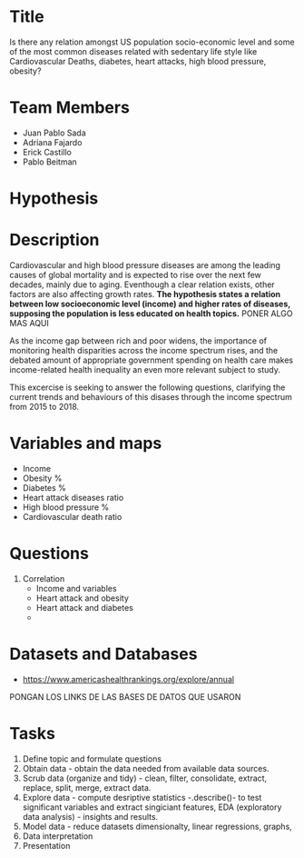 # Title
Is there any relation amongst US population socio-economic level and some of the most common diseases related with sedentary life style like Cardiovascular Deaths, diabetes, heart attacks, high blood pressure, obesity?

# Team Members
- Juan Pablo Sada
- Adriana Fajardo
- Erick Castillo
- Pablo Beitman

# Hypothesis


# Description
Cardiovascular and high blood pressure diseases are among the leading causes of global mortality and is expected to rise over the next few decades, mainly due to aging. Eventhough a clear relation exists, other factors are also affecting growth rates. **The hypothesis states a relation between low socioeconomic level (income) and higher rates of diseases, supposing the population is less educated on health topics.**  PONER ALGO MAS AQUI

As the income gap between rich and poor widens, the importance of monitoring health disparities across the income spectrum rises, and the debated amount of appropriate government spending on health care makes income-related health inequality an even more relevant subject to study. 

This excercise is seeking to answer the following questions, clarifying the current trends and behaviours of this disases through the income spectrum from 2015 to 2018. 


# Variables and maps 
  - Income
  - Obesity %
  - Diabetes %
  - Heart attack diseases ratio
  - High blood pressure %
  - Cardiovascular death ratio


# Questions
  1. Correlation 
      - Income and variables
      - Heart attack and obesity
      - Heart attack and diabetes
      - 


# Datasets and Databases 

- https://www.americashealthrankings.org/explore/annual

PONGAN LOS LINKS DE LAS BASES DE DATOS QUE USARON


# Tasks 
1. Define topic and formulate questions
2. Obtain data - obtain the data needed from available data sources.
3. Scrub data (organize and tidy) - clean, filter, consolidate, extract, replace, split, merge, extract data.
4. Explore data - compute desriptive statistics -.describe()- to test significant variables and extract singiciant features, EDA (exploratory data analysis) - insights and results.
5. Model data - reduce datasets dimensionalty, linear regressions, graphs,
6. Data interpretation
7. Presentation


